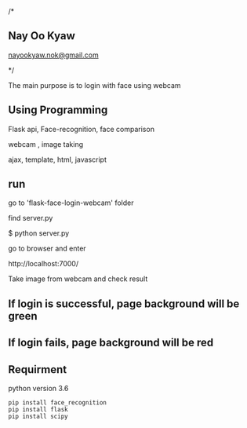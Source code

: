 /*

## Nay Oo Kyaw
nayookyaw.nok@gmail.com

*/

The main purpose is to login with face using webcam


## Using Programming

Flask api, Face-recognition, face comparison

webcam , image taking 

ajax, template, html, javascript


## run
go to 'flask-face-login-webcam' folder

find server.py

$ python server.py

go to browser and enter

http://localhost:7000/

Take image from webcam and check result

## If login is successful, page background will be green

## If login fails, page background will be red

## Requirment

python version 3.6

```
pip install face_recognition
pip install flask
pip install scipy